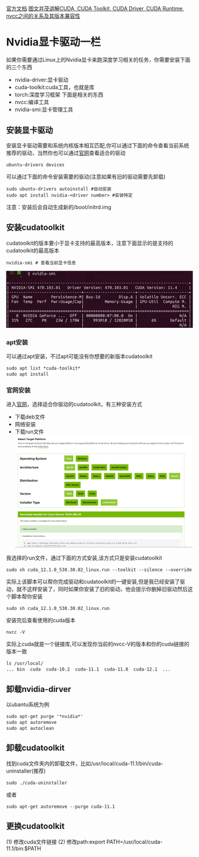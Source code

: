 #
[官方文档](https://docs.nvidia.com/cuda/cuda-installation-guide-linux/index.html#)
[图文并茂讲解CUDA, CUDA Toolkit, CUDA Driver, CUDA Runtime, nvcc之间的关系及其版本兼容性](https://zhuanlan.zhihu.com/p/683431637)
# Nvidia显卡驱动一栏

如果你需要通过Linux上的Nvidia显卡来跑深度学习相关的任务，你需要安装下面的三个东西
- nvidia-driver:显卡驱动
- cuda-toolkit:cuda工具，也就是库
- torch:深度学习框架
下面是相关的东西
- nvcc:编译工具
- nvidia-smi:显卡管理工具

## 安装显卡驱动

安装显卡驱动需要和系统内核版本相互匹配,你可以通过下面的命令查看当前系统推荐的驱动，当然你也可以通过[官网](https://www.nvidia.com/en-us/geforce/drivers/)查看适合的驱动
```
ubuntu-drivers devices
```
可以通过下面的命令安装需要的驱动(注意如果有旧的驱动需要先卸载)
```
sudo ubuntu-drivers autoinstall #自动安装
sudo apt install nvidia-<driver number> #安装特定
```
注意：安装后会自动生成新的/boot/initrd.img

## 安装cudatoolkit
cudatoolkit的版本要小于显卡支持的最高版本，注意下面显示的是支持的cudatoolkit的最高版本
```
nvidia-smi # 查看当前显卡信息
```
![Alt text](image.png)


### apt安装
可以通过apt安装，不过apt可能没有你想要的新版本cudatoolkit
```
sudo apt list *cuda-toolkit*
sudo apt install
```
### 官网安装
进入[官网](https://developer.nvidia.com/cuda-toolkit-archive)，选择适合你驱动的cudatoolkit，有三种安装方式
- 下载deb文件
- 网络安装
- 下载run文件
![Alt text](image-3.png)

我选择的run文件，通过下面的方式安装,该方式只是安装cudatoolkit
```
sudo sh cuda_12.1.0_530.30.02_linux.run --toolkit --silence --override
```

实际上该脚本可以帮你完成驱动和cudatoolkit的一键安装,但是我已经安装了驱动，就不这样安装了，同时如果你安装了旧的驱动，他会提示你删掉旧驱动然后这个脚本帮你安装
```
sudo sh cuda_12.1.0_530.30.02_linux.run 
```

安装完后查看使用的cuda版本
```
nvcc -V
```

实际上cuda就是一个链接库,可以发现你当前的nvcc-V的版本和你的cuda链接的版本一致
```
ls /usr/local/
... bin  cuda  cuda-10.2  cuda-11.1  cuda-11.8  cuda-12.1  ...
```

## 卸载nvidia-dirver
以ubantu系统为例
```
sudo apt-get purge '*nvidia*'
sudo apt autoremove
sudo apt autoclean
```

## 卸载cudatoolkit
找到cuda文件夹内的卸载文件，比如/usr/local/cuda-11.1/bin/cuda-uninstaller(推荐)
```
sudo ./cuda-uninstaller
```
或者
```
sudo apt-get autoremove --purge cuda-11.1 
```
## 更换cudatoolkit

(1) 修改cuda文件链接
(2) 修改path:export PATH=/usr/local/cuda-11.1/bin:$PATH

